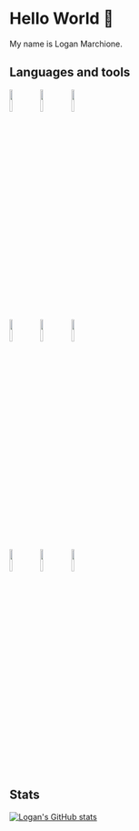 # Hello World 👋

My name is Logan Marchione.

## Languages and tools

<img width="10%" src="https://www.vectorlogo.zone/logos/linux/linux-ar21.svg"/> <img width="10%" src="https://www.vectorlogo.zone/logos/gnu_bash/gnu_bash-ar21.svg"/> <img width="10%" src="https://www.vectorlogo.zone/logos/archlinux/archlinux-ar21.svg"/>

<img width="10%" src="https://www.vectorlogo.zone/logos/ubuntu/ubuntu-ar21.svg"/> <img width="10%" src="https://www.vectorlogo.zone/logos/docker/docker-ar21.svg"/> <img width="10%" src="https://www.vectorlogo.zone/logos/ansible/ansible-ar21.svg"/>

<img width="10%" src="https://www.vectorlogo.zone/logos/git-scm/git-scm-ar21.svg"/> <img width="10%" src="https://www.vectorlogo.zone/logos/giteaio/giteaio-ar21.svg"/> <img width="10%" src="https://www.vectorlogo.zone/logos/python/python-ar21.svg"/>

## Stats
[![Logan's GitHub stats](https://github-readme-stats.vercel.app/api?username=loganmarchione&show_icons=true&theme=dark)](https://github.com/anuraghazra/github-readme-stats)
